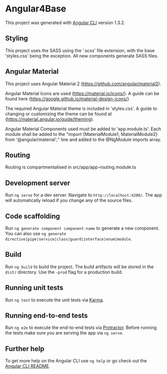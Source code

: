 # Angular4Base

This project was generated with [Angular CLI](https://github.com/angular/angular-cli) version 1.3.2.

## Styling

This project uses the SASS using the '.scss' file extension, with the base 'styles.css' being the exception. All new components generate SASS files.

## Angular Material

This project uses Angular Material 2 (https://github.com/angular/material2).

Angular Material Icons are used (https://material.io/icons/). A guide can be found here (https://google.github.io/material-design-icons/)

The required Angular Material theme is included in 'styles.css'. A guide to changing or customizing the theme can be found at (https://material.angular.io/guide/theming).

Angular Material Components used must be added to 'app.module.ts'. Each module shall be added to the "import {MaterialModule1, MaterialModule2} from '@angular/material';" line and added to the @NgModule imports array.

## Routing

Routing is compartmentalised in src/app/app-routing.module.ts

## Development server

Run `ng serve` for a dev server. Navigate to `http://localhost:4200/`. The app will automatically reload if you change any of the source files.

## Code scaffolding

Run `ng generate component component-name` to generate a new component. You can also use `ng generate directive|pipe|service|class|guard|interface|enum|module`.

## Build

Run `ng build` to build the project. The build artifacts will be stored in the `dist/` directory. Use the `-prod` flag for a production build.

## Running unit tests

Run `ng test` to execute the unit tests via [Karma](https://karma-runner.github.io).

## Running end-to-end tests

Run `ng e2e` to execute the end-to-end tests via [Protractor](http://www.protractortest.org/).
Before running the tests make sure you are serving the app via `ng serve`.

## Further help

To get more help on the Angular CLI use `ng help` or go check out the [Angular CLI README](https://github.com/angular/angular-cli/blob/master/README.md).
